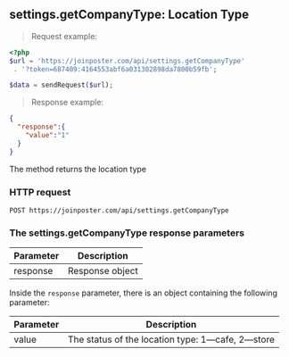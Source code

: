 ## settings.getCompanyType: Location Type

> Request example:

```php
<?php
$url = 'https://joinposter.com/api/settings.getCompanyType'
 . '?token=687409:4164553abf6a031302898da7800b59fb';

$data = sendRequest($url);
```

> Response example:

```json
{
  "response":{
    "value":"1"
  }
}
```

The method returns the location type

### HTTP request

`POST https://joinposter.com/api/settings.getCompanyType`

### The settings.getCompanyType response parameters

Parameter | Description
--------- | -----------
response | Response object

Inside the `response` parameter, there is an object containing the following parameter:

Parameter | Description
--------- | -----------
value | The status of the location type: 1—cafe, 2—store

